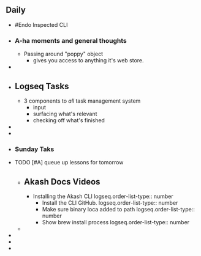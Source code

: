 ## Daily
- #Endo Inspected CLI
- ### A-ha moments and general thoughts
	- Passing around "poppy" object
		- gives you access to anything it's web store.
-
- ## Logseq Tasks
	- 3 components to *all* task management system
		- input
		- surfacing what's relevant
		- checking off what's finished
-
-
- ### Sunday Taks
- TODO [#A] queue up lessons for tomorrow
	- ## Akash Docs Videos
		- Installing the Akash CLI
		  logseq.order-list-type:: number
			- Install the CLI GitHub.
			  logseq.order-list-type:: number
			- Make sure binary loca added to path
			  logseq.order-list-type:: number
			- Show brew install process
			  logseq.order-list-type:: number
	-
-
-
-